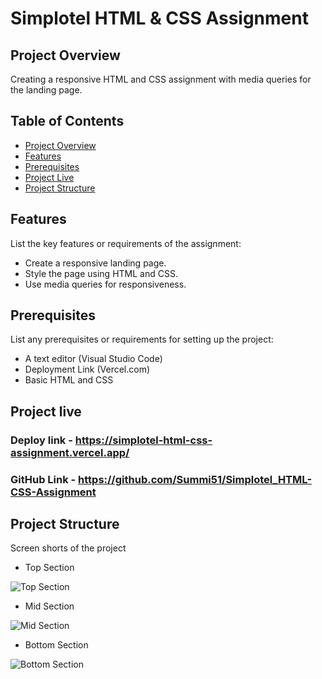 # Simplotel HTML & CSS Assignment

## Project Overview

Creating a responsive HTML and CSS assignment with media queries for the landing page.

## Table of Contents

- [Project Overview](#project-overview)
- [Features](#features)
- [Prerequisites](#prerequisites)
- [Project Live](#Projectlive)
- [Project Structure](#project-structure)

## Features

List the key features or requirements of the assignment:
- Create a responsive landing page.
- Style the page using HTML and CSS.
- Use media queries for responsiveness.

## Prerequisites

List any prerequisites or requirements for setting up the project:
- A text editor (Visual Studio Code)
- Deployment Link (Vercel.com)
- Basic HTML and CSS

## Project live

  ### Deploy link - https://simplotel-html-css-assignment.vercel.app/
  ### GitHub Link - https://github.com/Summi51/Simplotel_HTML-CSS-Assignment

## Project Structure

Screen shorts of the project

- Top Section

![Top Section](https://github.com/Summi51/Simplotel_HTML-CSS-Assignment/assets/73363392/84257efd-a709-4cfa-a7d5-bdbd8332cf06)

- Mid Section

![Mid Section](https://github.com/Summi51/Simplotel_HTML-CSS-Assignment/assets/73363392/0fc842b9-dd24-4114-aacc-5ed621694214)

- Bottom Section

![Bottom Section](https://github.com/Summi51/Simplotel_HTML-CSS-Assignment/assets/73363392/ff1f6115-930f-47e5-97b0-c2d9cd05dbc6)

    
